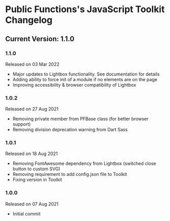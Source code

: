 # Public Functions's JavaScript Toolkit Changelog

## Current Version: 1.1.0

### 1.1.0

Released on 03 Mar 2022

 - Major updates to Lightbox functionality. See documentation for details
 - Adding ability to force init of a module if no elements are on the page
 - Improving accessibility & browser compatibility of Lightbox

### 1.0.2

Released on 27 Aug 2021

 - Removing private member from PFBase class (for better browser support)
 - Removing division deprecation warning from Dart Sass

### 1.0.1

Released on 18 Aug 2021

 - Removing FontAwesome dependency from Lightbox (switched close button to custom SVG)
 - Removing requirement to add config.json file to Toolkit
 - Fixing version in Toolkit

### 1.0.0

Released on 07 Aug 2021

 - Initial commit